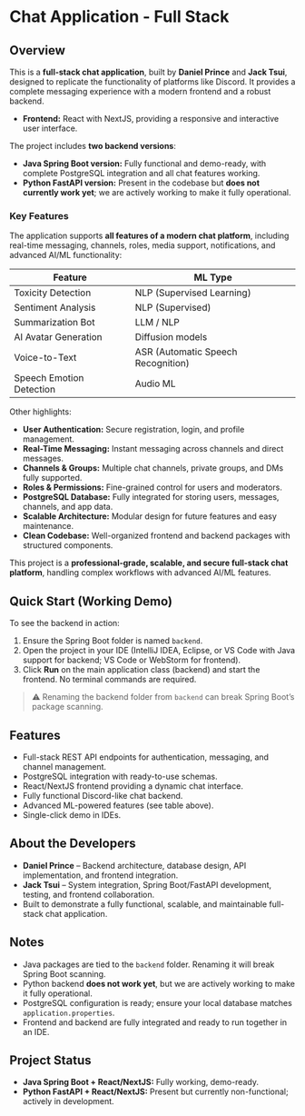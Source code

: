 # Chat Application - Full Stack

## Overview
This is a **full-stack chat application**, built by **Daniel Prince** and **Jack Tsui**, designed to replicate the functionality of platforms like Discord. It provides a complete messaging experience with a modern frontend and a robust backend.

- **Frontend:** React with NextJS, providing a responsive and interactive user interface.  

The project includes **two backend versions**:

- **Java Spring Boot version:** Fully functional and demo-ready, with complete PostgreSQL integration and all chat features working.  
- **Python FastAPI version:** Present in the codebase but **does not currently work yet**; we are actively working to make it fully operational.  

### Key Features
The application supports **all features of a modern chat platform**, including real-time messaging, channels, roles, media support, notifications, and advanced AI/ML functionality:

| **Feature**              | **ML Type**                        |
| ------------------------ | ---------------------------------- |
| Toxicity Detection       | NLP (Supervised Learning)          |
| Sentiment Analysis       | NLP (Supervised)                   |
| Summarization Bot        | LLM / NLP                          |
| AI Avatar Generation     | Diffusion models                   |
| Voice-to-Text            | ASR (Automatic Speech Recognition) |
| Speech Emotion Detection | Audio ML                            |

Other highlights:

- **User Authentication:** Secure registration, login, and profile management.  
- **Real-Time Messaging:** Instant messaging across channels and direct messages.  
- **Channels & Groups:** Multiple chat channels, private groups, and DMs fully supported.  
- **Roles & Permissions:** Fine-grained control for users and moderators.  
- **PostgreSQL Database:** Fully integrated for storing users, messages, channels, and app data.  
- **Scalable Architecture:** Modular design for future features and easy maintenance.  
- **Clean Codebase:** Well-organized frontend and backend packages with structured components.  

This project is a **professional-grade, scalable, and secure full-stack chat platform**, handling complex workflows with advanced AI/ML features.

## Quick Start (Working Demo)
To see the backend in action:

1. Ensure the Spring Boot folder is named `backend`.
2. Open the project in your IDE (IntelliJ IDEA, Eclipse, or VS Code with Java support for backend; VS Code or WebStorm for frontend).
3. Click **Run** on the main application class (backend) and start the frontend. No terminal commands are required.

> ⚠️ Renaming the backend folder from `backend` can break Spring Boot’s package scanning.

## Features
- Full-stack REST API endpoints for authentication, messaging, and channel management.
- PostgreSQL integration with ready-to-use schemas.
- React/NextJS frontend providing a dynamic chat interface.
- Fully functional Discord-like chat backend.
- Advanced ML-powered features (see table above).
- Single-click demo in IDEs.

## About the Developers
- **Daniel Prince** – Backend architecture, database design, API implementation, and frontend integration.  
- **Jack Tsui** – System integration, Spring Boot/FastAPI development, testing, and frontend collaboration.  
- Built to demonstrate a fully functional, scalable, and maintainable full-stack chat application.

## Notes
- Java packages are tied to the `backend` folder. Renaming it will break Spring Boot scanning.  
- Python backend **does not work yet**, but we are actively working to make it fully operational.  
- PostgreSQL configuration is ready; ensure your local database matches `application.properties`.  
- Frontend and backend are fully integrated and ready to run together in an IDE.

## Project Status
- **Java Spring Boot + React/NextJS:** Fully working, demo-ready.  
- **Python FastAPI + React/NextJS:** Present but currently non-functional; actively in development.
